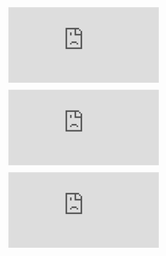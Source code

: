 ![git-single.md](https://github.com/Maliksidik/tekn-cloud-computing/blob/main/minggu-01/git-single.md)

![rangkuman-cloud-computing.md](https://github.com/Maliksidik/tekn-cloud-computing/blob/main/minggu-01/rangkuman-cloud-computing.md)

![git-kolaborasi](https://github.com/Maliksidik/tekn-cloud-computing/blob/main/minggu-01/git-kolaborasi.md)

